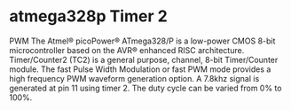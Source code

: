 # atmega328p Timer 2
PWM
   The Atmel® picoPower® ATmega328/P is a low-power CMOS 8-bit microcontroller based on the AVR® enhanced RISC architecture.
   Timer/Counter2 (TC2) is a general purpose, channel, 8-bit Timer/Counter module.
   The fast Pulse Width Modulation or fast PWM mode provides a high frequency PWM waveform generation option.
   A 7.8khz signal is generated at pin 11 using timer 2.
   The duty cycle can be varied from 0% to 100%.
